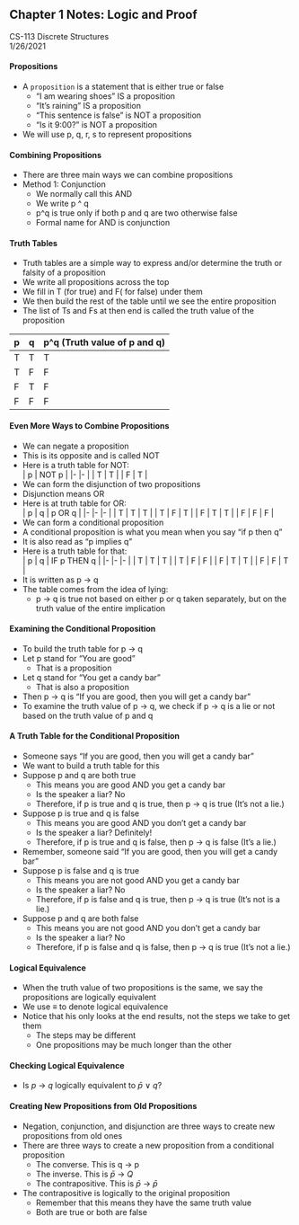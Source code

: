 ## Chapter 1 Notes: Logic and Proof  
CS-113 Discrete Structures  
1/26/2021  

#### Propositions
- A `proposition` is a statement that is either true or false
  - “I am wearing shoes” IS a proposition
  - “It’s raining” IS a proposition
  - “This sentence is false” is NOT a proposition
  - “Is it 9:00?” is NOT a proposition
- We will use p, q, r, s to represent propositions

#### Combining Propositions
- There are three main ways we can combine propositions
- Method 1: Conjunction
  - We normally call this AND
  - We write p ^ q
  - p^q is true only if both p and q are two otherwise false
  - Formal name for AND is conjunction

#### Truth Tables
- Truth tables are a simple way to express and/or determine the truth or falsity of a proposition
- We write all propositions across the top
- We fill in T (for true) and F( for false) under them
- We then build the rest of the table until we see the entire proposition
- The list of Ts and Fs at then end is called the truth value of the proposition  

| p 	| q 	| p^q (Truth value of p and q) 	|  
|-	|-	|-	|  
| T 	| T 	| T 	|  
| T 	| F 	| F 	|  
| F 	| T 	| F 	|  
| F 	| F 	| F 	|  

#### Even More Ways to Combine Propositions
- We can negate a proposition
- This is its opposite and is called NOT
- Here is a truth table for NOT:  
  |     p    	|     NOT   p    	|
  |-	|-	|
  |     T    	|     T    	|
  |     F    	|     T    	|  
- We can form the disjunction of two propositions
- Disjunction means OR
- Here is at truth table for OR:  
  |     p    	|     q    	|     p   OR q    	|
  |-	|-	|-	|
  |     T    	|     T    	|     T    	|
  |     T    	|     F    	|     T    	|
  |     F    	|     T    	|     T    	|
  |     F    	|     F    	|     F    	|  
- We can form a conditional proposition
- A conditional proposition is what you mean when you say “if p then q”
- It is also read as “p implies q”
- Here is a truth table for that:  
  |     p    	|     q    	|     IF   p THEN q    	|
  |-	|-	|-	|
  |     T    	|     T    	|     T    	|
  |     T    	|     F    	|     F    	|
  |     F    	|     T    	|     T    	|
  |     F    	|     F    	|     T    	|  
- It is written as p → q
- The table comes from the idea of lying:
  - p → q is true not based on either p or q taken separately, but on the truth value of the entire implication

#### Examining the Conditional Proposition
- To build the truth table for p → q
- Let p stand for “You are good”
  - That is a proposition
- Let q stand for “You get a candy bar”
  - That is also a proposition
- Then p → q is “If you are good, then you will get a candy bar”
- To examine the truth value of p → q, we check if p → q is a lie or not based on the truth value of p and q

#### A Truth Table for the Conditional Proposition
- Someone says “If you are good, then you will get a candy bar”
- We want to build a truth table for this
- Suppose p and q are both true
  - This means you are good AND you get a candy bar
  - Is the speaker a liar?  No
  - Therefore, if p is true and q is true, then p → q is true (It’s not a lie.)
- Suppose p is true and q is false
  - This means you are good AND you don’t get a candy bar
  - Is the speaker a liar?  Definitely!
  - Therefore, if p is true and q is false, then p → q is false (It’s a lie.)
- Remember, someone said “If you are good, then you will get a candy bar”
- Suppose p is false and q is true
  - This means you are not good AND you get a candy bar
  - Is the speaker a liar?  No
  - Therefore, if p is false and q is true, then p → q is true (It’s not is a lie.)
- Suppose p and q are both false
  - This means you are not good AND you don’t get a candy bar
  - Is the speaker a liar?  No
  - Therefore, if p is false and q is false, then p → q is true (It’s not a lie.)

#### Logical Equivalence
- When the truth value of two propositions is the same, we say the propositions are logically equivalent
- We use ≡ to denote logical equivalence
- Notice that his only looks at the end results, not the steps we take to get them
  - The steps may be different
  - One propositions may be much longer than the other

#### Checking Logical Equivalence
- Is _p_ → _q_ logically equivalent to _p̄_ ∨ _q_?

#### Creating New Propositions from Old Propositions
- Negation, conjunction, and disjunction are three ways to create new propositions from old ones
- There are three ways to create a new proposition from a conditional  proposition
  - The converse.  This is q → p
  - The inverse.  This is _p̄_ → _Q_
  - The contrapositive.  This is _p̄_ → _p̄_
- The contrapositive is logically to the original proposition
  - Remember that this means they have the same truth value
  - Both are true or both are false
